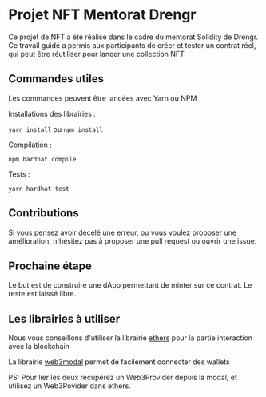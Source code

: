 # Projet NFT Mentorat Drengr

Ce projet de NFT a été réalisé dans le cadre du mentorat Solidity de Drengr. Ce travail guidé a permis aux participants de créer et tester un contrat réel, qui peut être réutiliser pour lancer une collection NFT.

## Commandes utiles

Les commandes peuvent être lancées avec Yarn ou NPM

Installations des librairies : 

`yarn install` ou `npm install`

Compilation :

`npm hardhat compile`

Tests : 

`yarn hardhat test`

## Contributions

Si vous pensez avoir décelé une erreur, ou vous voulez proposer une amélioration, n'hésitez pas à proposer une pull request ou ouvrir une issue.

## Prochaine étape

Le but est de construire une dApp permettant de minter sur ce contrat. Le reste est laissé libre.

## Les librairies à utiliser

Nous vous conseillons d'utiliser la librairie [ethers](https://docs.ethers.io/v5/) pour la partie interaction avec la blockchain

La librairie [web3modal](https://github.com/WalletConnect/web3modal) permet de facilement connecter des wallets

PS: Pour lier les deux récupérez un Web3Provider depuis la modal, et utilisez un Web3Povider dans ethers.

